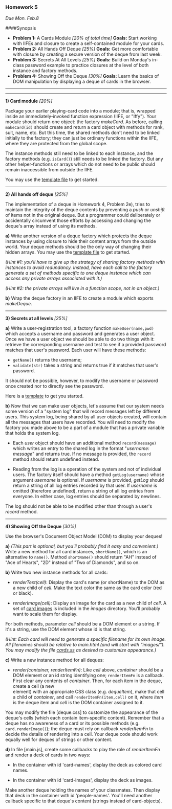 ### Homework 5

_Due Mon. Feb.8_

####Synopsis

- **Problem 1:** A Cards Module _[20% of total time]_ **Goals:** Start working with IIFEs and closure to create a self-contained module for your cards.
- **Problem 2:** All Hands Off Deque _[25%]_ **Goals:** Get more comfortable with closure by creating a secure version of the deque from last week.
- **Problem 3:** Secrets At All Levels _[25%]_ **Goals:** Build on Monday's in-class password example to practice closures at the level of both instance and factory methods.
- **Problem 4:** Showing Off the Deque _[30%]_ **Goals:** Learn the basics of DOM manipulation by displaying a deque of cards in the browser.

---


---

**1)  Card module** _[20%]_

Package your earlier playing-card code into a module; that is, wrapped inside an immediately-invoked function expression (IIFE, or "Iffy").  Your module should return one object: the factory _makeCard_.  As before, calling `makeCard(id)` should create and return a card object with methods for rank, suit, name, etc.  But this time, the shared methods don't need to be linked initially to the factory; they can just be ordinary functions within the IIFE, where they are protected from the global scope.

The instance methods still need to be linked to each instance, and the factory methods (e.g. `isCard()`) still needs to be linked the factory.  But any other helper-functions or arrays which do not need to be public should remain inaccessible from outside the IIFE.

You may use the [template file](cards4-template.js) to get started.

---

**2)  All hands off deque** _[25%]_

The implementation of a deque in Homework 4, Problem 2e), tries to maintain the integrity of the deque contents by preventing a _push_ or _unshift_ of items not in the original deque.  But a programmer could deliberately or accidentally circumvent those efforts by accessing and changing the deque's array instead of using its methods.  

**a)**
Write another version of a deque factory which protects the deque instances by using closure to hide their content arrays from the outside world.  Your deque methods should be the only way of changing their hidden arrays.  You may use the [template file](deque2-template.js) to get started.

_(Hint #1: you'll have to give up the strategy of sharing factory methods with instances to avoid redundancy.  Instead, have each call to the factory generate a set of methods specific to one deque instance which can access any private arrays associated with it.)_

_(Hint #2: the private arrays will live in a function scope, not in an object.)_

**b)** Wrap the deque factory in an IIFE to create a module which exports _makeDeque_.

---

**3) Secrets at all levels**  _[25%]_

**a)**  Write a user-registration tool, a factory function `makeUser(name,pwd)` which accepts a username and password and generates a user object.  Once we have a user object we should be able to do two things with it: retrieve the corresponding username and test to see if a provided password matches that user's password.  Each user will have these methods:

  + `getName()` returns the username;
  + `validate(str)` takes a string and returns true if it matches that user's password.

It should not be possible, however, to modify the username or password once created nor to directly see the password.

Here is a [template](users-template.js) to get you started.

**b)**  Now that we can make user objects, let's assume that our system needs some version of a "system log" that will record messages left by different users. This system log, being shared by all user objects created, will contain all the messages that users have recorded. You will need to modify the factory you made above to be a part of a module that has a private variable that holds the system log.

  + Each *user* object should have an additional method `record(message)` which writes an entry to the shared log in the format "_username: message_" and returns true.  If no message is provided, the `record` method should return undefined instead.

  + Reading from the log is a operation of the system and not of individual users.
  The factory itself should have a method `getLog(username)` whose argument _username_ is optional.  If _username_ is provided, _getLog_ should return a string of all log entries recorded by that user.  If _username_ is omitted (therefore undefined), return a string of all log entries from everyone.  In either case, log entries should be separated by newlines.

The log should not be able to be modified other than through a user's _record_ method.

---

**4) Showing Off the Deque**  _[30%]_

Use the browser's Document Object Model (DOM) to display your deques!

**a)** _(This part is optional, but you'll probably find it easy and convenient.)_
Write a new method for all card instances, `shortName()`, which is an alternative to `name()`.  Method `shortName()` should return "AH" instead of "Ace of Hearts", "2D" instead of "Two of Diamonds", and so on.

**b)** Write two new instance methods for all cards:

- _renderText(cell)_: Display the card's name (or shortName) to the DOM as a new child of _cell_.  Make the text color the same as the card color (red or black).

- _renderImage(cell)_: Display an image for the card as a new child of _cell_.  A set of [card images](http://code.google.com/p/vector-playing-cards/) is included in the _images_ directory.  You'll probably want to scale them for display.

For both methods, parameter _cell_ should be a DOM element or a string.  If it's a string, use the DOM element whose id is that string.

_(Hint: Each card will need to generate a specific filename for its own image.  All filenames should be relative to main.html (and will start with "images/").  You may modify the file [cards.ss](cards.css) as desired to customize appearance.)_

**c)** Write a new instance method for all deques:

- _render(container, renderItemFn)_:  Like _cell_ above, _container_ should be a DOM element or an id string identifying one; `renderItemFn` is a callback.  First clear any contents of _container_.  Then, for each item in the deque, create a cell (a new _<div>_ element) with an appropriate CSS class (e.g. _dequeItem_), make that cell a child of _container_, and call `renderItemFn(item,cell)` on it, where _item_ is the deque item and _cell_ is the DOM container assigned to it.

You may modify the file [deque.css] to customize the appearance of the deque's cells (which each contain item-specific content).
Remember that a deque has no awareness of a card or its possible methods (e.g. `card.renderImage()`); the deque must rely on callback _renderItemFn_ to decide the details of rendering into a cell.
Your deque code should work equally well for deques of strings or other content.

**d)** In file [main.js], create some callbacks to play the role of _renderItemFn_ and render a deck of cards in two ways:

- In the container with id 'card-names', display the deck as colored card names.

- In the container with id 'card-images', display the deck as images.

Make another deque holding the names of your classmates.  Then display that deck in the container with id 'people-names'.  You'll need another callback specific to that deque's content (strings instead of card-objects).
